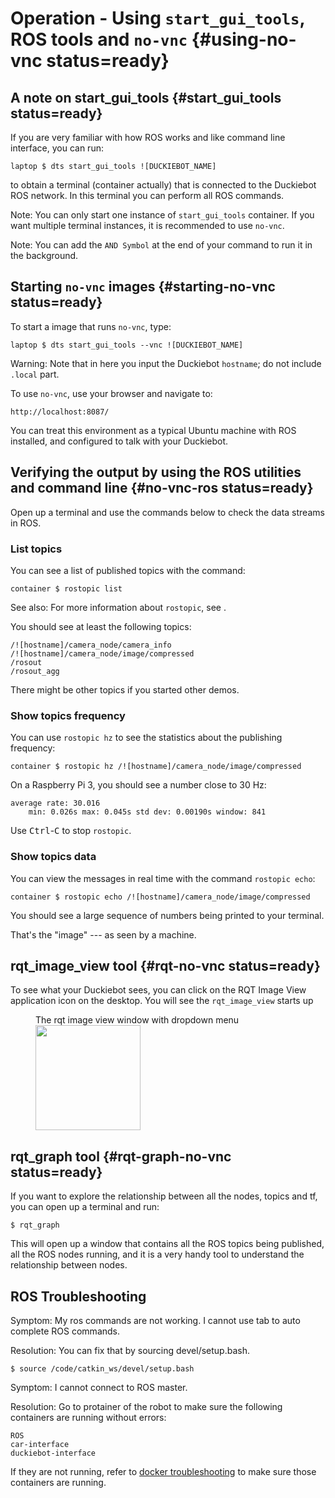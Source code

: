 # Operation - Using `start_gui_tools`, ROS tools and `no-vnc` {#using-no-vnc status=ready}

## A note on start_gui_tools {#start_gui_tools status=ready}

If you are very familiar with how ROS works and like command line interface, you can run:

    laptop $ dts start_gui_tools ![DUCKIEBOT_NAME]

to obtain a terminal (container actually) that is connected to the Duckiebot ROS network. In this terminal you can perform all ROS commands.

Note: You can only start one instance of `start_gui_tools` container. If you want multiple terminal instances, it is recommended to use `no-vnc`.

Note: You can add the `AND Symbol` at the end of your command to run it in the background.

## Starting `no-vnc` images {#starting-no-vnc status=ready}

To start a image that runs `no-vnc`, type:

    laptop $ dts start_gui_tools --vnc ![DUCKIEBOT_NAME]

Warning: Note that in here you input the Duckiebot `hostname`; do not include `.local` part.

To use `no-vnc`, use your browser and navigate to:

    http://localhost:8087/

You can treat this environment as a typical Ubuntu machine with ROS installed, and configured to talk with your Duckiebot.

## Verifying the output by using the ROS utilities and command line {#no-vnc-ros status=ready}

Open up a terminal and use the commands below to check the data streams in ROS.

### List topics

You can see a list of published topics with the command:

    container $ rostopic list

See also: For more information about `rostopic`, see [](+software_reference#rostopic).

You should see at least the following topics:

    /![hostname]/camera_node/camera_info
    /![hostname]/camera_node/image/compressed
    /rosout
    /rosout_agg

There might be other topics if you started other demos.

### Show topics frequency

You can use `rostopic hz` to see the statistics about the publishing frequency:

    container $ rostopic hz /![hostname]/camera_node/image/compressed

On a Raspberry Pi 3, you should see a number close to 30 Hz:

    average rate: 30.016
        min: 0.026s max: 0.045s std dev: 0.00190s window: 841

Use <kbd>Ctrl</kbd>-<kbd>C</kbd> to stop `rostopic`.

### Show topics data

You can view the messages in real time with the command `rostopic echo`:

    container $ rostopic echo /![hostname]/camera_node/image/compressed

You should see a large sequence of numbers being printed to your terminal.

That's the "image" --- as seen by a machine.

## rqt_image_view tool {#rqt-no-vnc status=ready}

To see what your Duckiebot sees, you can click on the RQT Image View application icon on the desktop. You will see the `rqt_image_view` starts up

<figure>
    <figcaption>The rqt image view window with dropdown menu</figcaption>
    <img style='width:12em' src="rqt_image_view.png"/>
</figure>

## rqt_graph tool {#rqt-graph-no-vnc status=ready}

If you want to explore the relationship between all the nodes, topics and tf, you can open up a terminal and run:

    $ rqt_graph

This will open up a window that contains all the ROS topics being published, all the ROS nodes running, and it is a very handy tool to understand the relationship between nodes.

## ROS Troubleshooting

Symptom: My ros commands are not working. I cannot use tab to auto complete ROS commands.

Resolution: You can fix that by sourcing devel/setup.bash.

    $ source /code/catkin_ws/devel/setup.bash

Symptom: I cannot connect to ROS master.

Resolution: Go to protainer of the robot to make sure the following containers are running without errors:

    ROS
    car-interface
    duckiebot-interface

If they are not running, refer to [docker troubleshooting](#setup-troubleshooting-docker) to make sure those containers are running.
